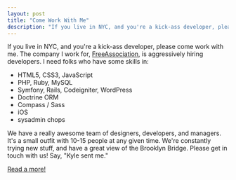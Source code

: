 ```yaml
---
layout: post
title: "Come Work With Me"
description: "If you live in NYC, and you're a kick-ass developer, please come work with me."
---
```


If you live in NYC, and you're a kick-ass developer, please come work with me. The company I work for, <a href="http://thinkfa.com">FreeAssociation</a>, is aggressively hiring developers. I need folks who have some skills in:

  * HTML5, CSS3, JavaScript
  * PHP, Ruby, MySQL
  * Symfony, Rails, Codeigniter, WordPress
  * Doctrine ORM
  * Compass / Sass
  * iOS
  * sysadmin chops

We have a really awesome team of designers, developers, and managers. It's a small outfit with 10-15 people at any given time. We're constantly trying new stuff, and have a great view of the Brooklyn Bridge. Please get in touch with us! Say, "Kyle sent me."

<a href="http://www.thinkfa.com/collaborate/web-developer/">Read a more!</a>